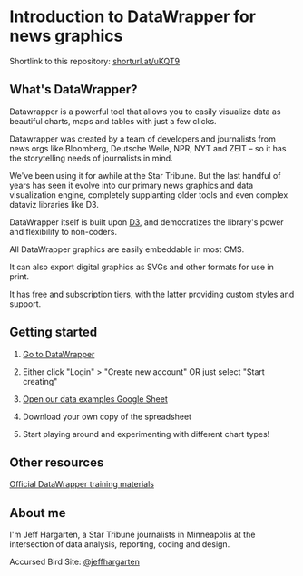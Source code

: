 # Introduction to DataWrapper for news graphics

Shortlink to this repository: [shorturl.at/uKQT9](http://shorturl.at/uKQT9)

## What's DataWrapper?

Datawrapper is a powerful tool that allows you to easily visualize data as beautiful charts, maps and tables with just a few clicks.

Datawrapper was created by a team of developers and journalists from news orgs like Bloomberg, Deutsche Welle, NPR, NYT and ZEIT – so it has the storytelling needs of journalists in mind.

We've been using it for awhile at the Star Tribune. But the last handful of years has seen it evolve into our primary news graphics and data visualization engine, completely supplanting older tools and even complex dataviz libraries like D3.

DataWrapper itself is built upon [D3](https://d3js.org/), and democratizes the library's power and flexibility to non-coders.

All DataWrapper graphics are easily embeddable in most CMS.

It can also export digital graphics as SVGs and other formats for use in print.

It has free and subscription tiers, with the latter providing custom styles and support.


## Getting started

1. [Go to DataWrapper](https://www.datawrapper.de/)

2. Either click "Login" > "Create new account" OR just select "Start creating"

2. [Open our data examples Google Sheet](https://docs.google.com/spreadsheets/d/1SXw_iuyY7ot6xglBG9fQyBQSA2n3SRus3anTyby535k/edit?usp=sharing)

3. Download your own copy of the spreadsheet

4. Start playing around and experimenting with different chart types!


## Other resources

[Official DataWrapper training materials](https://www.datawrapper.de/training-materials)




## About me

I'm Jeff Hargarten, a Star Tribune journalists in Minneapolis at the intersection of data analysis, reporting, coding and design.

Accursed Bird Site: [@jeffhargarten](https://twitter.com/JeffHargarten)

